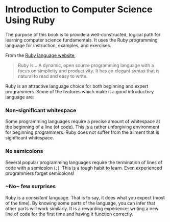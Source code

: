 # Introduction to Computer Science Using Ruby

The purpose of this book is to provide a well-constructed, logical path for learning computer science fundamentals. It uses the Ruby programming language for instruction, examples, and exercises.

From the [Ruby language website](https://www.ruby-lang.org/en/),

> Ruby is... A dynamic, open source programming language with a focus on simplicity and productivity. It has an elegant syntax that is natural to read and easy to write.

Ruby is an attractive language choice for both beginning and expert programmers. Some of the features which make it a good introductory language are:

### Non-significant whitespace

Some programming languages require a precise amount of whitespace at the beginning of a line (of code). This is a rather unforgiving environment for beginning programmers. Ruby does not suffer from the ailment that is significant whitespace.

### No semicolons

Several popular programming languages require the termination of lines of code with a semicolon (`;`). This is a tough habit to learn. Even experienced programmers forget semicolons!

### ~No~ few surprises

Ruby is a _consistent_ language. That is to say, it does what you expect (most of the time). By knowing some parts of the language, you can infer that other parts will work similarly. It is a rewarding experience: writing a new line of code for the first time and having it function correctly.